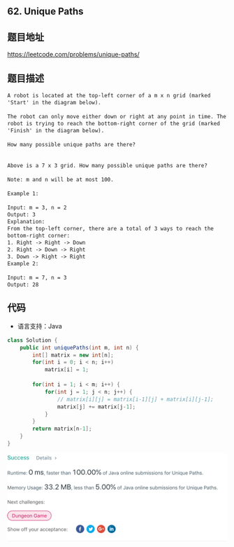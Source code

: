 ## 62. Unique Paths

## 题目地址
https://leetcode.com/problems/unique-paths/

## 题目描述
```
A robot is located at the top-left corner of a m x n grid (marked 'Start' in the diagram below).

The robot can only move either down or right at any point in time. The robot is trying to reach the bottom-right corner of the grid (marked 'Finish' in the diagram below).

How many possible unique paths are there?


Above is a 7 x 3 grid. How many possible unique paths are there?

Note: m and n will be at most 100.

Example 1:

Input: m = 3, n = 2
Output: 3
Explanation:
From the top-left corner, there are a total of 3 ways to reach the bottom-right corner:
1. Right -> Right -> Down
2. Right -> Down -> Right
3. Down -> Right -> Right
Example 2:

Input: m = 7, n = 3
Output: 28
```


## 代码
* 语言支持：Java

```java
class Solution {
    public int uniquePaths(int m, int n) {
        int[] matrix = new int[n];
        for(int i = 0; i < n; i++)
            matrix[i] = 1;

        for(int i = 1; i < m; i++) {
            for(int j = 1; j < n; j++) {
                // matrix[i][j] = matrix[i-1][j] + matrix[i][j-1];
                matrix[j] += matrix[j-1];
            }
        }
        return matrix[n-1];
    }
}
```
![](../../static-file/problems/leetcode.com_problems_unique-paths_.png)